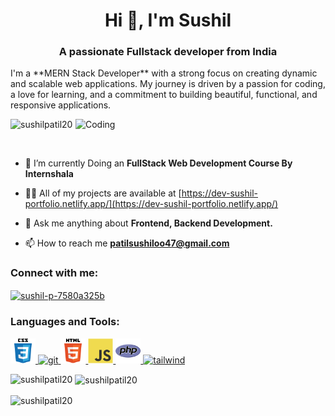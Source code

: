 <h1 align="center">Hi 👋, I'm Sushil</h1>
<h3 align="center">A passionate Fullstack developer from India</h3>

<p align="left">
  I'm a **MERN Stack Developer** with a strong focus on creating dynamic and scalable web applications. My journey is driven by a passion for coding, a love for learning, and a commitment to building beautiful, functional, and responsive applications.
</p>

<img align="right" alt="Coding" width="400" src="https://i.pinimg.com/originals/54/e3/7d/54e37d8074ebcde1d96c77d7b2a7f310.gif" />

<p align="left"> <img src="https://komarev.com/ghpvc/?username=sushilpatil20&label=Profile%20views&color=0e75b6&style=flat" alt="sushilpatil20" /> </p>

<p align="left"> <a href="https://twitter.com/" target="blank"><img src="https://img.shields.io/twitter/follow/?logo=twitter&style=for-the-badge" alt="" /></a> </p>

- 🌱 I’m currently Doing an **FullStack Web Development Course By Internshala**

- 👨‍💻 All of my projects are available at [https://dev-sushil-portfolio.netlify.app/](https://dev-sushil-portfolio.netlify.app/)

- 💬 Ask me anything about **Frontend, Backend Development.**

- 📫 How to reach me **patilsushiloo47@gmail.com**

<h3 align="left">Connect with me:</h3>
<p align="left">
<a href="https://linkedin.com/in/sushil-p-7580a325b" target="blank"><img align="center" src="https://raw.githubusercontent.com/rahuldkjain/github-profile-readme-generator/master/src/images/icons/Social/linked-in-alt.svg" alt="sushil-p-7580a325b" height="30" width="40" /></a>
</p>

<h3 align="left">Languages and Tools:</h3>
<p align="left"> <a href="https://www.w3schools.com/css/" target="_blank" rel="noreferrer"> <img src="https://raw.githubusercontent.com/devicons/devicon/master/icons/css3/css3-original-wordmark.svg" alt="css3" width="40" height="40"/> </a> <a href="https://git-scm.com/" target="_blank" rel="noreferrer"> <img src="https://www.vectorlogo.zone/logos/git-scm/git-scm-icon.svg" alt="git" width="40" height="40"/> </a> <a href="https://www.w3.org/html/" target="_blank" rel="noreferrer"> <img src="https://raw.githubusercontent.com/devicons/devicon/master/icons/html5/html5-original-wordmark.svg" alt="html5" width="40" height="40"/> </a> <a href="https://developer.mozilla.org/en-US/docs/Web/JavaScript" target="_blank" rel="noreferrer"> <img src="https://raw.githubusercontent.com/devicons/devicon/master/icons/javascript/javascript-original.svg" alt="javascript" width="40" height="40"/> </a> <a href="https://www.php.net" target="_blank" rel="noreferrer"> <img src="https://raw.githubusercontent.com/devicons/devicon/master/icons/php/php-original.svg" alt="php" width="40" height="40"/> </a> <a href="https://tailwindcss.com/" target="_blank" rel="noreferrer"> <img src="https://www.vectorlogo.zone/logos/tailwindcss/tailwindcss-icon.svg" alt="tailwind" width="40" height="40"/> </a> </p>

<p><img align="left" src="https://github-readme-stats.vercel.app/api/top-langs?username=sushilpatil20&show_icons=true&locale=en&layout=compact" alt="sushilpatil20" /></p>

<p>&nbsp;<img align="center" src="https://github-readme-stats.vercel.app/api?username=sushilpatil20&show_icons=true&locale=en" alt="sushilpatil20" /></p>

<p><img align="center" src="https://github-readme-streak-stats.herokuapp.com/?user=sushilpatil20&" alt="sushilpatil20" /></p>
